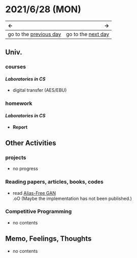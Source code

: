 # 2021/6/28 (MON)
|←|→|
|:---|---:|
go to the [previous day](./27th.md) | go to the [next day](./29th.md)

## Univ.
### courses
#### *Laboratories in CS*
- digital transfer (AES/EBU)

### homework
#### *Laboratories in CS*
- **Report**

## Other Activities

### projects
- no progress

### Reading papers, articles, books, codes
- read [Alias-Free GAN](https://nvlabs.github.io/alias-free-gan/)  
  .oO (Maybe the implementation has not been published.)

### Competitive Programming
- no contents

## Memo, Feelings, Thoughts
- no contents
